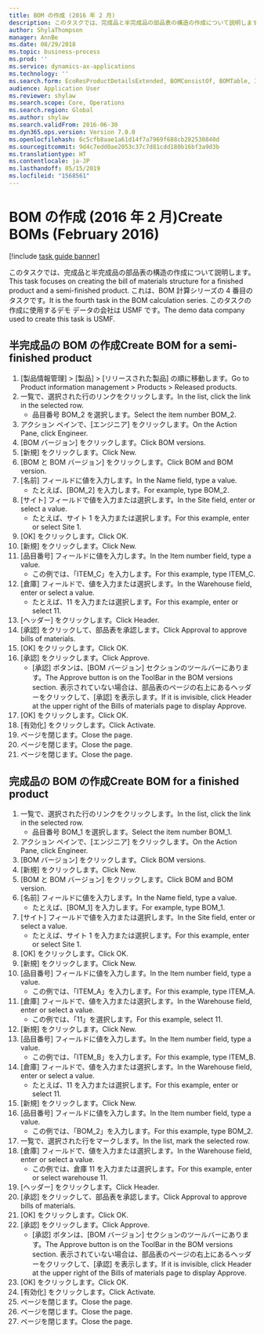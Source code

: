 ```yaml
---
title: BOM の作成 (2016 年 2 月)
description: このタスクでは、完成品と半完成品の部品表の構造の作成について説明します。
author: ShylaThompson
manager: AnnBe
ms.date: 08/29/2018
ms.topic: business-process
ms.prod: ''
ms.service: dynamics-ax-applications
ms.technology: ''
ms.search.form: EcoResProductDetailsExtended, BOMConsistOf, BOMTable, InventLocationIdLookup
audience: Application User
ms.reviewer: shylaw
ms.search.scope: Core, Operations
ms.search.region: Global
ms.author: shylaw
ms.search.validFrom: 2016-06-30
ms.dyn365.ops.version: Version 7.0.0
ms.openlocfilehash: 6c5cfb8aae1a61d14f7a7969f688cb282530840d
ms.sourcegitcommit: 9d4c7edd0ae2053c37c7d81cdd180b16bf3a9d3b
ms.translationtype: HT
ms.contentlocale: ja-JP
ms.lasthandoff: 05/15/2019
ms.locfileid: "1568561"
---
```

# <a name="create-boms-february-2016"></a><span data-ttu-id="b2546-103">BOM の作成 (2016 年 2 月)</span><span class="sxs-lookup"><span data-stu-id="b2546-103">Create BOMs (February 2016)</span></span>

[!include [task guide banner](../../includes/task-guide-banner.md)]

<span data-ttu-id="b2546-104">このタスクでは、完成品と半完成品の部品表の構造の作成について説明します。</span><span class="sxs-lookup"><span data-stu-id="b2546-104">This task focuses on creating the bill of materials structure for a finished product and a semi-finished product.</span></span> <span data-ttu-id="b2546-105">これは、BOM 計算シリーズの 4 番目のタスクです。</span><span class="sxs-lookup"><span data-stu-id="b2546-105">It is the fourth task in the BOM calculation series.</span></span> <span data-ttu-id="b2546-106">このタスクの作成に使用するデモ データの会社は USMF です。</span><span class="sxs-lookup"><span data-stu-id="b2546-106">The demo data company used to create this task is USMF.</span></span>


## <a name="create-bom-for-a-semi-finished-product"></a><span data-ttu-id="b2546-107">半完成品の BOM の作成</span><span class="sxs-lookup"><span data-stu-id="b2546-107">Create BOM for a semi-finished product</span></span>
1. <span data-ttu-id="b2546-108">[製品情報管理] > [製品] > [リリースされた製品] の順に移動します。</span><span class="sxs-lookup"><span data-stu-id="b2546-108">Go to Product information management > Products > Released products.</span></span>
2. <span data-ttu-id="b2546-109">一覧で、選択された行のリンクをクリックします。</span><span class="sxs-lookup"><span data-stu-id="b2546-109">In the list, click the link in the selected row.</span></span>
    * <span data-ttu-id="b2546-110">品目番号 BOM_2 を選択します。</span><span class="sxs-lookup"><span data-stu-id="b2546-110">Select the item number BOM_2.</span></span>  
3. <span data-ttu-id="b2546-111">アクション ペインで、[エンジニア] をクリックします。</span><span class="sxs-lookup"><span data-stu-id="b2546-111">On the Action Pane, click Engineer.</span></span>
4. <span data-ttu-id="b2546-112">[BOM バージョン] をクリックします。</span><span class="sxs-lookup"><span data-stu-id="b2546-112">Click BOM versions.</span></span>
5. <span data-ttu-id="b2546-113">[新規] をクリックします。</span><span class="sxs-lookup"><span data-stu-id="b2546-113">Click New.</span></span>
6. <span data-ttu-id="b2546-114">[BOM と BOM バージョン] をクリックします。</span><span class="sxs-lookup"><span data-stu-id="b2546-114">Click BOM and BOM version.</span></span>
7. <span data-ttu-id="b2546-115">[名前] フィールドに値を入力します。</span><span class="sxs-lookup"><span data-stu-id="b2546-115">In the Name field, type a value.</span></span>
    * <span data-ttu-id="b2546-116">たとえば、[BOM_2] を入力します。</span><span class="sxs-lookup"><span data-stu-id="b2546-116">For example, type BOM_2.</span></span>  
8. <span data-ttu-id="b2546-117">[サイト] フィールドで値を入力または選択します。</span><span class="sxs-lookup"><span data-stu-id="b2546-117">In the Site field, enter or select a value.</span></span>
    * <span data-ttu-id="b2546-118">たとえば、サイト 1 を入力または選択します。</span><span class="sxs-lookup"><span data-stu-id="b2546-118">For this example, enter or select Site 1.</span></span>  
9. <span data-ttu-id="b2546-119">[OK] をクリックします。</span><span class="sxs-lookup"><span data-stu-id="b2546-119">Click OK.</span></span>
10. <span data-ttu-id="b2546-120">[新規] をクリックします。</span><span class="sxs-lookup"><span data-stu-id="b2546-120">Click New.</span></span>
11. <span data-ttu-id="b2546-121">[品目番号] フィールドに値を入力します。</span><span class="sxs-lookup"><span data-stu-id="b2546-121">In the Item number field, type a value.</span></span>
    * <span data-ttu-id="b2546-122">この例では、「ITEM_C」を入力します。</span><span class="sxs-lookup"><span data-stu-id="b2546-122">For this example, type ITEM_C.</span></span>  
12. <span data-ttu-id="b2546-123">[倉庫] フィールドで、値を入力または選択します。</span><span class="sxs-lookup"><span data-stu-id="b2546-123">In the Warehouse field, enter or select a value.</span></span>
    * <span data-ttu-id="b2546-124">たとえば、11 を入力または選択します。</span><span class="sxs-lookup"><span data-stu-id="b2546-124">For this example, enter or select 11.</span></span>  
13. <span data-ttu-id="b2546-125">[ヘッダー] をクリックします。</span><span class="sxs-lookup"><span data-stu-id="b2546-125">Click Header.</span></span>
14. <span data-ttu-id="b2546-126">[承認] をクリックして、部品表を承認します。</span><span class="sxs-lookup"><span data-stu-id="b2546-126">Click Approval to approve bills of materials.</span></span>
15. <span data-ttu-id="b2546-127">[OK] をクリックします。</span><span class="sxs-lookup"><span data-stu-id="b2546-127">Click OK.</span></span>
16. <span data-ttu-id="b2546-128">[承認] をクリックします。</span><span class="sxs-lookup"><span data-stu-id="b2546-128">Click Approve.</span></span>
    * <span data-ttu-id="b2546-129">[承認] ボタンは、[BOM バージョン] セクションのツールバーにあります。</span><span class="sxs-lookup"><span data-stu-id="b2546-129">The Approve button is on the ToolBar in the  BOM versions section.</span></span> <span data-ttu-id="b2546-130">表示されていない場合は、部品表のページの右上にあるヘッダーをクリックして、[承認] を表示します。</span><span class="sxs-lookup"><span data-stu-id="b2546-130">If it is invisible, click Header at the upper right of the Bills of materials page to display Approve.</span></span>  
17. <span data-ttu-id="b2546-131">[OK] をクリックします。</span><span class="sxs-lookup"><span data-stu-id="b2546-131">Click OK.</span></span>
18. <span data-ttu-id="b2546-132">[有効化] をクリックします。</span><span class="sxs-lookup"><span data-stu-id="b2546-132">Click Activate.</span></span>
19. <span data-ttu-id="b2546-133">ページを閉じます。</span><span class="sxs-lookup"><span data-stu-id="b2546-133">Close the page.</span></span>
20. <span data-ttu-id="b2546-134">ページを閉じます。</span><span class="sxs-lookup"><span data-stu-id="b2546-134">Close the page.</span></span>
21. <span data-ttu-id="b2546-135">ページを閉じます。</span><span class="sxs-lookup"><span data-stu-id="b2546-135">Close the page.</span></span>

## <a name="create-bom-for-a-finished-product"></a><span data-ttu-id="b2546-136">完成品の BOM の作成</span><span class="sxs-lookup"><span data-stu-id="b2546-136">Create BOM for a finished product</span></span>
1. <span data-ttu-id="b2546-137">一覧で、選択された行のリンクをクリックします。</span><span class="sxs-lookup"><span data-stu-id="b2546-137">In the list, click the link in the selected row.</span></span>
    * <span data-ttu-id="b2546-138">品目番号 BOM_1 を選択します。</span><span class="sxs-lookup"><span data-stu-id="b2546-138">Select the item number BOM_1.</span></span>  
2. <span data-ttu-id="b2546-139">アクション ペインで、[エンジニア] をクリックします。</span><span class="sxs-lookup"><span data-stu-id="b2546-139">On the Action Pane, click Engineer.</span></span>
3. <span data-ttu-id="b2546-140">[BOM バージョン] をクリックします。</span><span class="sxs-lookup"><span data-stu-id="b2546-140">Click BOM versions.</span></span>
4. <span data-ttu-id="b2546-141">[新規] をクリックします。</span><span class="sxs-lookup"><span data-stu-id="b2546-141">Click New.</span></span>
5. <span data-ttu-id="b2546-142">[BOM と BOM バージョン] をクリックします。</span><span class="sxs-lookup"><span data-stu-id="b2546-142">Click BOM and BOM version.</span></span>
6. <span data-ttu-id="b2546-143">[名前] フィールドに値を入力します。</span><span class="sxs-lookup"><span data-stu-id="b2546-143">In the Name field, type a value.</span></span>
    * <span data-ttu-id="b2546-144">たとえば、[BOM_1] を入力します。</span><span class="sxs-lookup"><span data-stu-id="b2546-144">For example, type BOM_1.</span></span>  
7. <span data-ttu-id="b2546-145">[サイト] フィールドで値を入力または選択します。</span><span class="sxs-lookup"><span data-stu-id="b2546-145">In the Site field, enter or select a value.</span></span>
    * <span data-ttu-id="b2546-146">たとえば、サイト 1 を入力または選択します。</span><span class="sxs-lookup"><span data-stu-id="b2546-146">For this example, enter or select Site 1.</span></span>  
8. <span data-ttu-id="b2546-147">[OK] をクリックします。</span><span class="sxs-lookup"><span data-stu-id="b2546-147">Click OK.</span></span>
9. <span data-ttu-id="b2546-148">[新規] をクリックします。</span><span class="sxs-lookup"><span data-stu-id="b2546-148">Click New.</span></span>
10. <span data-ttu-id="b2546-149">[品目番号] フィールドに値を入力します。</span><span class="sxs-lookup"><span data-stu-id="b2546-149">In the Item number field, type a value.</span></span>
    * <span data-ttu-id="b2546-150">この例では、「ITEM_A」を入力します。</span><span class="sxs-lookup"><span data-stu-id="b2546-150">For this example, type ITEM_A.</span></span>  
11. <span data-ttu-id="b2546-151">[倉庫] フィールドで、値を入力または選択します。</span><span class="sxs-lookup"><span data-stu-id="b2546-151">In the Warehouse field, enter or select a value.</span></span>
    * <span data-ttu-id="b2546-152">この例では、「11」を選択します。</span><span class="sxs-lookup"><span data-stu-id="b2546-152">For this example, select 11.</span></span>  
12. <span data-ttu-id="b2546-153">[新規] をクリックします。</span><span class="sxs-lookup"><span data-stu-id="b2546-153">Click New.</span></span>
13. <span data-ttu-id="b2546-154">[品目番号] フィールドに値を入力します。</span><span class="sxs-lookup"><span data-stu-id="b2546-154">In the Item number field, type a value.</span></span>
    * <span data-ttu-id="b2546-155">この例では、「ITEM_B」を入力します。</span><span class="sxs-lookup"><span data-stu-id="b2546-155">For this example, type ITEM_B.</span></span>  
14. <span data-ttu-id="b2546-156">[倉庫] フィールドで、値を入力または選択します。</span><span class="sxs-lookup"><span data-stu-id="b2546-156">In the Warehouse field, enter or select a value.</span></span>
    * <span data-ttu-id="b2546-157">たとえば、11 を入力または選択します。</span><span class="sxs-lookup"><span data-stu-id="b2546-157">For this example, enter or select 11.</span></span>  
15. <span data-ttu-id="b2546-158">[新規] をクリックします。</span><span class="sxs-lookup"><span data-stu-id="b2546-158">Click New.</span></span>
16. <span data-ttu-id="b2546-159">[品目番号] フィールドに値を入力します。</span><span class="sxs-lookup"><span data-stu-id="b2546-159">In the Item number field, type a value.</span></span>
    * <span data-ttu-id="b2546-160">この例では、「BOM_2」を入力します。</span><span class="sxs-lookup"><span data-stu-id="b2546-160">For this example, type BOM_2.</span></span>  
17. <span data-ttu-id="b2546-161">一覧で、選択された行をマークします。</span><span class="sxs-lookup"><span data-stu-id="b2546-161">In the list, mark the selected row.</span></span>
18. <span data-ttu-id="b2546-162">[倉庫] フィールドで、値を入力または選択します。</span><span class="sxs-lookup"><span data-stu-id="b2546-162">In the Warehouse field, enter or select a value.</span></span>
    * <span data-ttu-id="b2546-163">この例では、倉庫 11 を入力または選択します。</span><span class="sxs-lookup"><span data-stu-id="b2546-163">For this example, enter or select warehouse 11.</span></span>  
19. <span data-ttu-id="b2546-164">[ヘッダー] をクリックします。</span><span class="sxs-lookup"><span data-stu-id="b2546-164">Click Header.</span></span>
20. <span data-ttu-id="b2546-165">[承認] をクリックして、部品表を承認します。</span><span class="sxs-lookup"><span data-stu-id="b2546-165">Click Approval to approve bills of materials.</span></span>
21. <span data-ttu-id="b2546-166">[OK] をクリックします。</span><span class="sxs-lookup"><span data-stu-id="b2546-166">Click OK.</span></span>
22. <span data-ttu-id="b2546-167">[承認] をクリックします。</span><span class="sxs-lookup"><span data-stu-id="b2546-167">Click Approve.</span></span>
    * <span data-ttu-id="b2546-168">[承認] ボタンは、[BOM バージョン] セクションのツールバーにあります。</span><span class="sxs-lookup"><span data-stu-id="b2546-168">The Approve button is on the ToolBar in the  BOM versions section.</span></span> <span data-ttu-id="b2546-169">表示されていない場合は、部品表のページの右上にあるヘッダーをクリックして、[承認] を表示します。</span><span class="sxs-lookup"><span data-stu-id="b2546-169">If it is invisible, click Header at the upper right of the Bills of materials page to display Approve.</span></span>  
23. <span data-ttu-id="b2546-170">[OK] をクリックします。</span><span class="sxs-lookup"><span data-stu-id="b2546-170">Click OK.</span></span>
24. <span data-ttu-id="b2546-171">[有効化] をクリックします。</span><span class="sxs-lookup"><span data-stu-id="b2546-171">Click Activate.</span></span>
25. <span data-ttu-id="b2546-172">ページを閉じます。</span><span class="sxs-lookup"><span data-stu-id="b2546-172">Close the page.</span></span>
26. <span data-ttu-id="b2546-173">ページを閉じます。</span><span class="sxs-lookup"><span data-stu-id="b2546-173">Close the page.</span></span>
27. <span data-ttu-id="b2546-174">ページを閉じます。</span><span class="sxs-lookup"><span data-stu-id="b2546-174">Close the page.</span></span>

